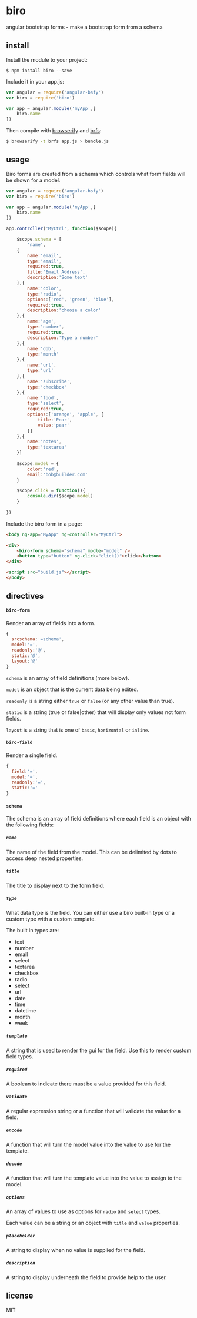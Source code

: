 biro
====

angular bootstrap forms - make a bootstrap form from a schema

## install

Install the module to your project:

```
$ npm install biro --save
```

Include it in your app.js:

```js
var angular = require('angular-bsfy')
var biro = require('biro')

var app = angular.module('myApp',[
    biro.name
])
```

Then compile with [browserify](https://github.com/substack/node-browserify) and [brfs](https://github.com/substack/brfs):

```bash
$ browserify -t brfs app.js > bundle.js
```

## usage

Biro forms are created from a schema which controls what form fields will be shown for a model.

```js
var angular = require('angular-bsfy')
var biro = require('biro')

var app = angular.module('myApp',[
    biro.name
])

app.controller('MyCtrl', function($scope){

	$scope.schema = [
		'name',
	{
		name:'email',
		type:'email',
		required:true,
		title:'Email Address',
		description:'Some text'
	},{
		name:'color',
		type:'radio',
		options:['red', 'green', 'blue'],
		required:true,
		description:'choose a color'
	},{
		name:'age',
		type:'number',
		required:true,
		description:'Type a number'
	},{
		name:'dob',
		type:'month'
	},{
		name:'url',
		type:'url'
	},{
		name:'subscribe',
		type:'checkbox'
	},{
		name:'food',
		type:'select',
		required:true,
		options:['orange', 'apple', {
			title:'Pear',
			value:'pear'
		}]
	},{
		name:'notes',
		type:'textarea'
	}]
	
	$scope.model = {
		color:'red',
		email:'bob@builder.com'
	}

	$scope.click = function(){
		console.dir($scope.model)
	}
	
})
```

Include the biro form in a page:

```html
<body ng-app="MyApp" ng-controller="MyCtrl">

<div>
	<biro-form schema="schema" modle="model" />
	<button type="button" ng-click="click()">click</button>
</div>

<script src="build.js"></script>
</body>
```

## directives

#### `biro-form`

Render an array of fields into a form.

```js
{
  srcschema:'=schema',
  model:'=',
  readonly:'@',
  static:'@',
  layout:'@'
}
```

`schema` is an array of field definitions (more below).

`model` is an object that is the current data being edited.

`readonly` is a string either `true` or `false` (or any other value than true).

`static` is a string (true or false|other) that will display only values not form fields.

`layout` is a string that is one of `basic`, `horizontal` or `inline`.

#### `biro-field`

Render a single field.

```js
{
  field:'=',
  model:'=',
  readonly:'=',
  static:'='
}
```


#### `schema`

The schema is an array of field definitions where each field is an object with the following fields:

##### `name`

The name of the field from the model.  This can be delimited by dots to access deep nested properties.

##### `title`

The title to display next to the form field.

##### `type`

What data type is the field.  You can either use a biro built-in type or a custom type with a custom template.

The built in types are:

 * text
 * number
 * email
 * select
 * textarea
 * checkbox
 * radio
 * select
 * url
 * date
 * time
 * datetime
 * month
 * week

##### `template`

A string that is used to render the gui for the field.  Use this to render custom field types.

##### `required`

A boolean to indicate there must be a value provided for this field.

##### `validate`

A regular expression string or a function that will validate the value for a field.

##### `encode`

A function that will turn the model value into the value to use for the template.

##### `decode`

A function that will turn the template value into the value to assign to the model.

##### `options`

An array of values to use as options for `radio` and `select` types.

Each value can be a string or an object with `title` and `value` properties.

##### `placeholder`

A string to display when no value is supplied for the field.

##### `description`

A string to display underneath the field to provide help to the user.

## license

MIT